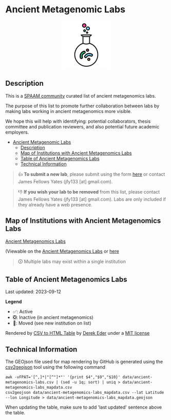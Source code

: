 # Ancient Metagenomic Labs

<div align="center" width = "50%">

![ancient-metagenomic-labs](https://github.com/SPAAM-community/ancient-metagenomics-labs/raw/main/_media/spaam-AncientMetagenomicLabs_logo.png)

</div>

## Description

This is a [SPAAM community](https://spaam-community.github.io/) curated list of ancient metagenomics labs.

The purpose of this list to promote further collaboration between labs by making labs working in ancient metagenomics more visible.

We hope this will help with identifying: potential collaborators, thesis committee and publication reviewers, and also potential future academic employers.

- [Ancient Metagenomic Labs](#ancient-metagenomic-labs)
  - [Description](#description)
  - [Map of Institutions with Ancient Metagenomics Labs](#map-of-institutions-with-ancient-metagenomics-labs)
  - [Table of Ancient Metagenomics Labs](#table-of-ancient-metagenomics-labs)
  - [Technical Information](#technical-information)

> :thumbsup: **To submit a new lab**, please submit using the form [here](https://github.com/SPAAM-community/ancient-metagenomics-labs/issues) or contact James Fellows Yates (jfy133 \[at\] gmail\.com).

> :thumbsdown: **If you wish your lab to be removed** from this list, please contact James Fellows Yates (jfy133 \[at\] gmail\.com). Labs are only included if they already have a web presence.

## Map of Institutions with Ancient Metagenomics Labs

[Ancient Metagenomics Labs](https://viewscreen.githubusercontent.com/view/geojson?url=https%3a%2f%2fraw.githubusercontent.com%2fSPAAM-community%2fancient-metagenomics-labs/%2fdata%2fancient-metagenomics-labs_mapdata.geojson ":include :type=iframe width=100% height=400px")

(Viewable on the [Ancient Metagenomics Labs](https://spaam-community.github.io/ancient-metagenomics-labs/#/) or [here](https://viewscreen.githubusercontent.com/view/geojson?url=https%3a%2f%2fraw.githubusercontent.com%2fSPAAM-community%2fancient-metagenomics-labs/%2fdata%2fancient-metagenomics-labs_mapdata.geojson)

> 🛈 Multiple labs may exist within a single institution

## Table of Ancient Metagenomics Labs

<!-- TODO update! -->

Last updated: 2023-09-12

**Legend**

- ✅: Active
- ❎: Inactive (in ancient metagenomics)
- 🚚: Moved (see new institution on list)

<div id="table-container"></div>

<p class="text-right">Rendered by <a href="https://github.com/derekeder/csv-to-html-table">CSV to HTML Table</a> by <a href="http://derekeder.com">Derek Eder</a> under a <a href="https://github.com/derekeder/csv-to-html-table/blob/master/LICENSE">MIT license</a></p>

## Technical Information

The GEOjson file used for map rendering by GitHub is generated using the [csv2geojson](https://github.com/mapbox/csv2geojson) tool using the following command

```console
awk -vFPAT='[^,]*|"[^"]*"' '{print $4","$9","$10}' data/ancient-metagenomics-labs.csv | (sed -u 1q; sort) | uniq > data/ancient-metagenomics-labs_mapdata.csv
csv2geojson data/ancient-metagenomics-labs_mapdata.csv --lat Latitude --lon Longitude > data/ancient-metagenomics-labs_mapdata.geojson
```

When updating the table, make sure to add 'last updated' sentence above the table.

<script>
    function format_link(link) {
        if (link)
            return "<a href='" + link + "' target='_blank'>" + link + "</a>";
        else return "";
    }

    CsvToHtmlTable.init({
        csv_path: 'data/ancient-metagenomics-labs.csv',
        element: 'table-container',
        allow_download: true,
        csv_options: {separator: ',', delimiter: '"'},
        datatables_options: {"paging": false, "columns.width": "90%", "columns": [ null, null, null, null, null, null, null, null, {"visible": false}, {"visible": false} ] },
        custom_formatting: [[5, format_link]]

    });
</script>

<style>
    .btn-info {
        background-color: #FFFFFF;
        border-color: #732a82;
        font-family: 'Varela Round', sans-serif;
        border-radius: 2rem;
        border-style: solid;
        border-width: 1px;
    }
    .btn-info:hover {
        font-family: 'Varela Round', sans-serif;
        background-color: #732a82;
    }
</style>
